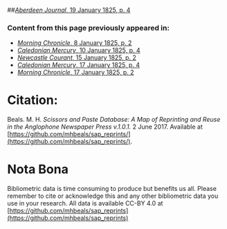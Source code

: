 ##[*Aberdeen Journal*, 19 January 1825, p. 4](https://mhbeals.github.io/sap_html/Aberdeen-Journal/Aberdeen-Journal-19-January-1825-p-4)

### Content from this page previously appeared in:
+ [*Morning Chronicle*, 8 January 1825, p. 2](https://mhbeals.github.io/sap_html/Morning-Chronicle/Morning-Chronicle-8-January-1825-p-2)
+ [*Caledonian Mercury*, 10 January 1825, p. 4](https://mhbeals.github.io/sap_html/Caledonian-Mercury/Caledonian-Mercury-10-January-1825-p-4)
+ [*Newcastle Courant*, 15 January 1825, p. 2](https://mhbeals.github.io/sap_html/Newcastle-Courant/Newcastle-Courant-15-January-1825-p-2)
+ [*Caledonian Mercury*, 17 January 1825, p. 4](https://mhbeals.github.io/sap_html/Caledonian-Mercury/Caledonian-Mercury-17-January-1825-p-4)
+ [*Morning Chronicle*, 17 January 1825, p. 2](https://mhbeals.github.io/sap_html/Morning-Chronicle/Morning-Chronicle-17-January-1825-p-2)
                    
# Citation: 

Beals. M. H. *Scissors and Paste Database: A Map of Reprinting and Reuse in the Anglophone Newspaper Press v.1.0.1.* 2 June 2017. Available at [https://github.com/mhbeals/sap_reprints/](https://github.com/mhbeals/sap_reprints/). 
                    
# Nota Bona

Bibliometric data is time consuming to produce but benefits us all. Please remember to cite or acknowledge this and any other bibliometric data you use in your research. All data is available CC-BY 4.0 at [https://github.com/mhbeals/sap_reprints](https://github.com/mhbeals/sap_reprints)